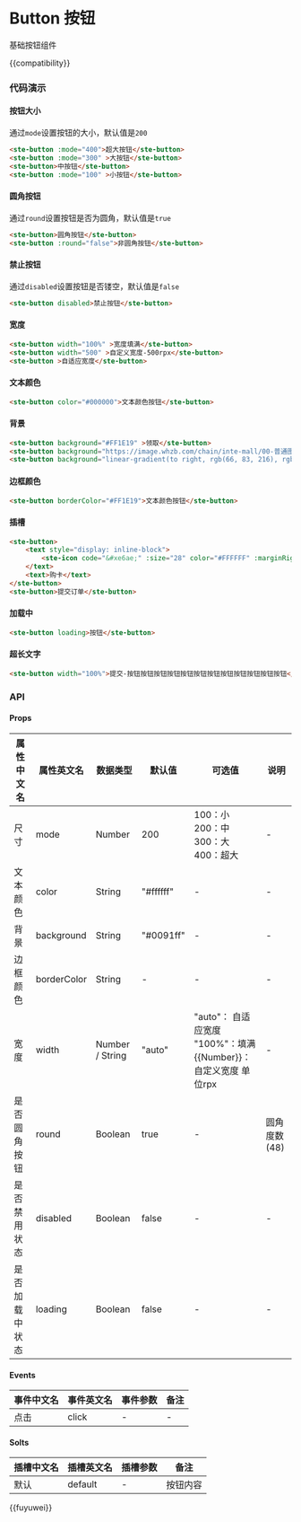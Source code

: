 # Button 按钮
基础按钮组件

{{compatibility}}


### 代码演示
#### 按钮大小
通过`mode`设置按钮的大小，默认值是`200`
```html
<ste-button :mode="400">超大按钮</ste-button>
<ste-button :mode="300" >大按钮</ste-button>
<ste-button>中按钮</ste-button>
<ste-button :mode="100" >小按钮</ste-button>
```

#### 圆角按钮
通过`round`设置按钮是否为圆角，默认值是`true`
```html
<ste-button>圆角按钮</ste-button>
<ste-button :round="false">非圆角按钮</ste-button>
```

#### 禁止按钮
通过`disabled`设置按钮是否镂空，默认值是`false`
```html
<ste-button disabled>禁止按钮</ste-button>
```

#### 宽度
```html
<ste-button width="100%" >宽度填满</ste-button>
<ste-button width="500" >自定义宽度-500rpx</ste-button>
<ste-button >自适应宽度</ste-button>
```

#### 文本颜色
```html
<ste-button color="#000000">文本颜色按钮</ste-button>
```

#### 背景
```html
<ste-button background="#FF1E19" >领取</ste-button>
<ste-button background="https://image.whzb.com/chain/inte-mall/00-普通图片/00-开发版/1平台/我的/精选会员瓷片.png">背景图</ste-button>
<ste-button background="linear-gradient(to right, rgb(66, 83, 216), rgb(213, 51, 186))">渐变色</ste-button>
```

#### 边框颜色
```html
<ste-button borderColor="#FF1E19">文本颜色按钮</ste-button>
```

#### 插槽
```html
<ste-button>
	<text style="display: inline-block">
		<ste-icon code="&#xe6ae;" :size="28" color="#FFFFFF" :marginRight="8"></ste-icon>
	</text>
	<text>购卡</text>
</ste-button>
<ste-button>提交订单</ste-button>
```

#### 加载中
```html
<ste-button loading>按钮</ste-button>
```

#### 超长文字
```html
<ste-button width="100%">提交-按钮按钮按钮按钮按钮按钮按钮按钮按钮按钮按钮按钮</ste-button>
```

### API
#### Props
| 属性中文名		| 属性英文名		| 数据类型			| 默认值		| 可选值																| 说明			|
| ---			| ---			| ---				| ---		| ---																| ---			|
| 尺寸			| mode			| Number			| 200		| 100：小<br/>200：中<br/>300：大<br/>400：超大									| -				|
| 文本颜色		| color			| String			| "#ffffff"	| -																	| -				|
| 背景			| background	| String			| "#0091ff"	| -																	| -				|
| 边框颜色		| borderColor	| String			| -			| -																	| -				|
| 宽度			| width			| Number / String	| "auto"	| "auto"： 自适应宽度<br/>"100%"：填满<br/>{{Number}}：自定义宽度 单位rpx	| -				|
| 是否圆角按钮	| round			| Boolean			| true		| -																	| 圆角度数(48)	|
| 是否禁用状态	| disabled		| Boolean			| false		| -																	| -				|
| 是否加载中状态	| loading		| Boolean			| false		| -																	| -				|

#### Events
| 事件中文名| 事件英文名| 事件参数	| 备注	|
| ---		| ---		| ---		| ---	|
| 点击		| click		| -			| -		|

#### Solts
| 插槽中文名| 插槽英文名	| 插槽参数	| 备注		|
| ---		| ---		| ---		| ---		|
| 默认		| default	|-			| 按钮内容	|


{{fuyuwei}}